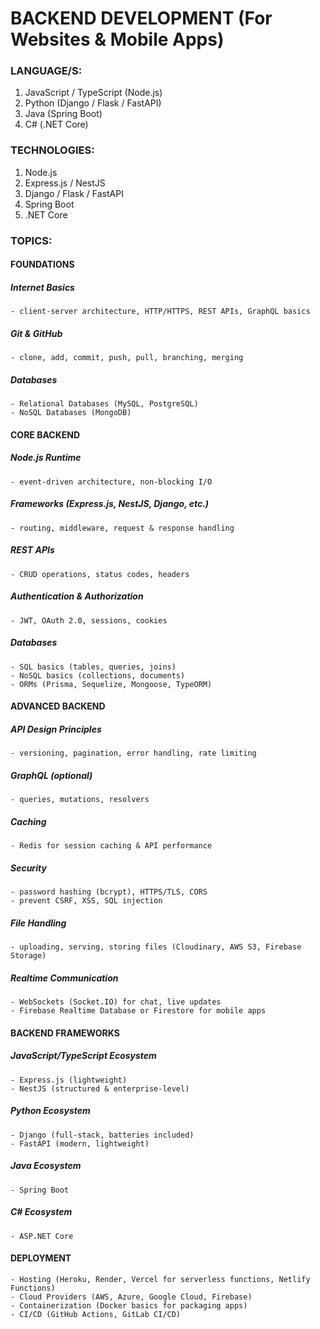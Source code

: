 # BACKEND DEVELOPMENT (For Websites & Mobile Apps)

### LANGUAGE/S:
1. JavaScript / TypeScript (Node.js)
2. Python (Django / Flask / FastAPI)
3. Java (Spring Boot)
4. C# (.NET Core)

### TECHNOLOGIES:
1. Node.js
2. Express.js / NestJS
3. Django / Flask / FastAPI
4. Spring Boot
5. .NET Core

### TOPICS:
#### FOUNDATIONS
##### Internet Basics
    - client-server architecture, HTTP/HTTPS, REST APIs, GraphQL basics
##### Git & GitHub
    - clone, add, commit, push, pull, branching, merging
##### Databases
    - Relational Databases (MySQL, PostgreSQL)
    - NoSQL Databases (MongoDB)

#### CORE BACKEND
##### Node.js Runtime
    - event-driven architecture, non-blocking I/O
##### Frameworks (Express.js, NestJS, Django, etc.)
    - routing, middleware, request & response handling
##### REST APIs
    - CRUD operations, status codes, headers
##### Authentication & Authorization
    - JWT, OAuth 2.0, sessions, cookies
##### Databases
    - SQL basics (tables, queries, joins)
    - NoSQL basics (collections, documents)
    - ORMs (Prisma, Sequelize, Mongoose, TypeORM)

#### ADVANCED BACKEND
##### API Design Principles
    - versioning, pagination, error handling, rate limiting
##### GraphQL (optional)
    - queries, mutations, resolvers
##### Caching
    - Redis for session caching & API performance
##### Security
    - password hashing (bcrypt), HTTPS/TLS, CORS
    - prevent CSRF, XSS, SQL injection
##### File Handling
    - uploading, serving, storing files (Cloudinary, AWS S3, Firebase Storage)
##### Realtime Communication
    - WebSockets (Socket.IO) for chat, live updates
    - Firebase Realtime Database or Firestore for mobile apps

#### BACKEND FRAMEWORKS
##### JavaScript/TypeScript Ecosystem
    - Express.js (lightweight)
    - NestJS (structured & enterprise-level)
##### Python Ecosystem
    - Django (full-stack, batteries included)
    - FastAPI (modern, lightweight)
##### Java Ecosystem
    - Spring Boot
##### C# Ecosystem
    - ASP.NET Core

#### DEPLOYMENT
    - Hosting (Heroku, Render, Vercel for serverless functions, Netlify Functions)
    - Cloud Providers (AWS, Azure, Google Cloud, Firebase)
    - Containerization (Docker basics for packaging apps)
    - CI/CD (GitHub Actions, GitLab CI/CD)
